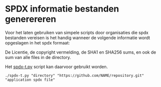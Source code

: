# SPDX informatie bestanden generereren

Voor het laten gebruiken van simpele scripts door organisaties die spdx bestanden vereisen is het handig wanneer de volgende informatie wordt opgeslagen in het spdx formaat:

De Licentie, de copyright vermelding, de SHA1 en SHA256 sums, en ook de sum van alle files in de directory. 

Het <a href="https://github.com/MatthewBuchananAstley/spdxISO_IEC5962/">spdx-t.py</a> script kan daarvoor gebruikt worden.

    ./spdx-t.py "directory" "https://github.com/NAME/repository.git" "application spdx file" 
